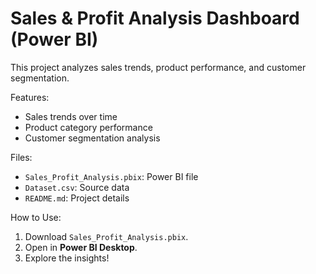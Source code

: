 # Sales & Profit Analysis Dashboard (Power BI)
This project analyzes sales trends, product performance, and customer segmentation.

 Features:
- Sales trends over time
- Product category performance
- Customer segmentation analysis

 Files:
- `Sales_Profit_Analysis.pbix`: Power BI file
- `Dataset.csv`: Source data
- `README.md`: Project details

 How to Use:
1. Download `Sales_Profit_Analysis.pbix`.
2. Open in **Power BI Desktop**.
3. Explore the insights!

